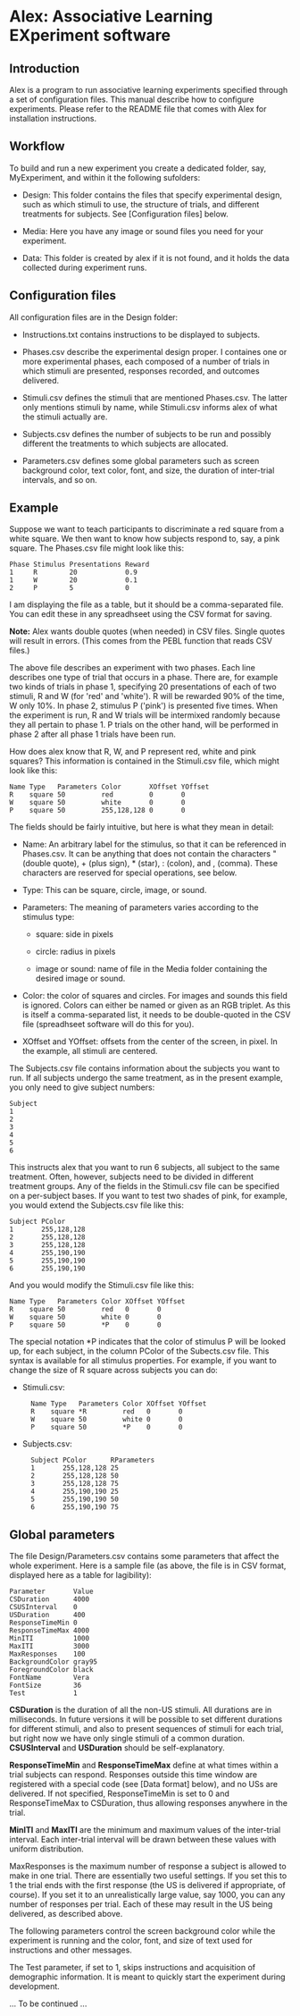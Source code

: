 Alex: Associative Learning EXperiment software
==============================================


Introduction
------------

Alex is a program to run associative learning experiments specified
through a set of configuration files. This manual describe how to
configure experiments. Please refer to the README file that comes with
Alex for installation instructions.


Workflow
--------

To build and run a new experiment you create a dedicated folder, say,
MyExperiment, and within it the following sufolders:

- Design: This folder contains the files that specify experimental
  design, such as which stimuli to use, the structure of trials, and
  different treatments for subjects. See [Configuration files] below.

- Media: Here you have any image or sound files you need for your
  experiment.

- Data: This folder is created by alex if it is not found, and it
  holds the data collected during experiment runs.


Configuration files
-------------------

All configuration files are in the Design folder:

- Instructions.txt contains instructions to be displayed to subjects.

- Phases.csv describe the experimental design proper. I containes one
  or more experimental phases, each composed of a number of trials in
  which stimuli are presented, responses recorded, and outcomes
  delivered.

- Stimuli.csv defines the stimuli that are mentioned Phases.csv. The
  latter only mentions stimuli by name, while Stimuli.csv informs alex
  of what the stimuli actually are.

- Subjects.csv defines the number of subjects to be run and possibly
  different the treatments to which subjects are allocated.

- Parameters.csv defines some global parameters such as screen
  background color, text color, font, and size, the duration of
  inter-trial intervals, and so on.


Example
-------

Suppose we want to teach participants to discriminate a red square
from a white square. We then want to know how subjects respond to,
say, a pink square. The Phases.csv file might look like this:

    Phase Stimulus Presentations Reward
    1     R        20            0.9
    1     W        20            0.1
    2     P        5             0

I am displaying the file as a table, but it should be a
comma-separated file. You can edit these in any spreadhseet using the
CSV format for saving. 

**Note:** Alex wants double quotes (when needed) in CSV files. Single
quotes will result in errors. (This comes from the PEBL function that
reads CSV files.)

The above file describes an experiment with two phases. Each line
describes one type of trial that occurs in a phase. There are, for
example two kinds of trials in phase 1, specifying 20 presentations of
each of two stimuli, R and W (for 'red' and 'white'). R will be
rewarded 90% of the time, W only 10%. In phase 2, stimulus P ('pink')
is presented five times. When the experiment is run, R and W trials
will be intermixed randomly because they all pertain to phase 1. P
trials on the other hand, will be performed in phase 2 after all phase
1 trials have been run.

How does alex know that R, W, and P represent red, white and pink
squares? This information is contained in the Stimuli.csv file, which
might look like this:

    Name Type   Parameters Color       XOffset YOffset
    R    square 50         red         0       0
    W    square 50         white       0       0
    P    square 50         255,128,128 0       0

The fields should be fairly intuitive, but here is what they mean in
detail:

- Name: An arbitrary label for the stimulus, so that it can be
  referenced in Phases.csv. It can be anything that does not contain
  the characters " (double quote), + (plus sign), * (star), : (colon),
  and , (comma). These characters are reserved for special operations,
  see below.

- Type: This can be square, circle, image, or sound.

- Parameters: The meaning of parameters varies according to the
  stimulus type:

  - square: side in pixels

  - circle: radius in pixels

  - image or sound: name of file in the Media folder containing the
    desired image or sound.

- Color: the color of squares and circles. For images and sounds this
  field is ignored. Colors can either be named or given as an RGB
  triplet. As this is itself a comma-separated list, it needs to be
  double-quoted in the CSV file (spreadhseet software will do this for
  you). 

- XOffset and YOffset: offsets from the center of the screen, in
  pixel. In the example, all stimuli are centered.

The Subjects.csv file contains information about the subjects you want
to run. If all subjects undergo the same treatment, as in the present
example, you only need to give subject numbers:

    Subject
    1
    2
    3
    4
    5
    6

This instructs alex that you want to run 6 subjects, all subject to
the same treatment. Often, however, subjects need to be divided in
different treatment groups. Any of the fields in the Stimuli.csv file
can be specified on a per-subject bases. If you want to test two
shades of pink, for example, you would extend the Subjects.csv file
like this:

    Subject PColor
    1       255,128,128
    2       255,128,128
    3       255,128,128
    4       255,190,190
    5       255,190,190
    6       255,190,190

And you would modify the Stimuli.csv file like this:

    Name Type   Parameters Color XOffset YOffset
    R    square 50         red   0       0
    W    square 50         white 0       0
    P    square 50         *P    0       0

The special notation *P indicates that the color of stimulus P will be
looked up, for each subject, in the column PColor of the Subects.csv
file. This syntax is available for all stimulus properties. For
example, if you want to change the size of R square across subjects
you can do:

* Stimuli.csv:

        Name Type   Parameters Color XOffset YOffset
        R    square *R         red   0       0
        W    square 50         white 0       0
        P    square 50         *P    0       0

* Subjects.csv:

        Subject PColor      RParameters
        1       255,128,128 25
        2       255,128,128 50
        3       255,128,128 75
        4       255,190,190 25
        5       255,190,190 50
        6       255,190,190 75

Global parameters
-----------------

The file Design/Parameters.csv contains some parameters that affect
the whole experiment. Here is a sample file (as above, the file is in
CSV format, displayed here as a table for lagibility):

    Parameter       Value
    CSDuration      4000
    CSUSInterval    0
    USDuration      400
    ResponseTimeMin 0
    ResponseTimeMax 4000
    MinITI          1000
    MaxITI          3000
    MaxResponses    100
    BackgroundColor gray95
    ForegroundColor black
    FontName        Vera
    FontSize        36
    Test            1

**CSDuration** is the duration of all the non-US stimuli. All
durations are in milliseconds. In future versions it will be possible
to set different durations for different stimuli, and also to present
sequences of stimuli for each trial, but right now we have only single
stimuli of a common duration. **CSUSInterval** and **USDuration**
should be self-explanatory.

**ResponseTimeMin** and **ResponseTimeMax** define at what times
within a trial subjects can respond. Responses outside this time
window are registered with a special code (see [Data format] below),
and no USs are delivered. If not specified, ResponseTimeMin is set to
0 and ResponseTimeMax to CSDuration, thus allowing responses anywhere
in the trial.
  
**MinITI** and **MaxITI** are the minimum and maximum values of the
inter-trial interval. Each inter-trial interval will be drawn between
these values with uniform distribution.

MaxResponses is the maximum number of response a subject is allowed to
make in one trial. There are essentially two useful settings. If you
set this to 1 the trial ends with the first response (the US is
delivered if appropriate, of course). If you set it to an
unrealistically large value, say 1000, you can any number of responses
per trial. Each of these may result in the US being delivered, as
described above.

The following parameters control the screen background color while the
experiment is running and the color, font, and size of text used for
instructions and other messages.

The Test parameter, if set to 1, skips instructions and acquisition of
demographic information. It is meant to quickly start the experiment
during development.

  ... To be continued ...
